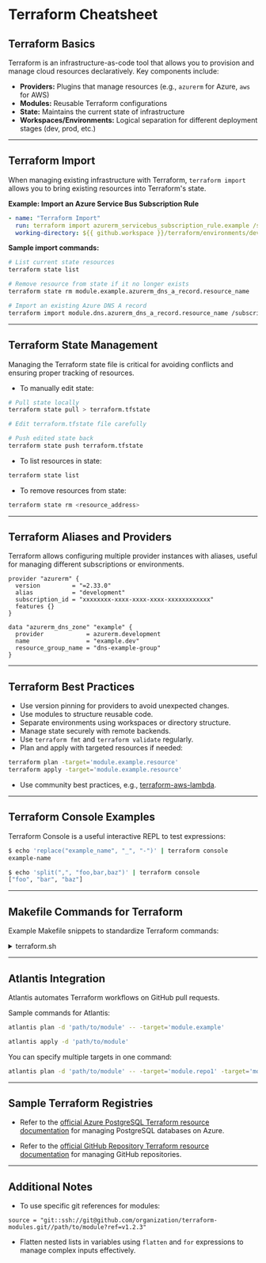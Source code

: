 # Terraform Cheatsheet

## Terraform Basics

Terraform is an infrastructure-as-code tool that allows you to provision and manage cloud resources declaratively. Key
components include:

- **Providers:** Plugins that manage resources (e.g., `azurerm` for Azure, `aws` for AWS)
- **Modules:** Reusable Terraform configurations
- **State:** Maintains the current state of infrastructure
- **Workspaces/Environments:** Logical separation for different deployment stages (dev, prod, etc.)

---

## Terraform Import

When managing existing infrastructure with Terraform, `terraform import` allows you to bring existing resources into
Terraform's state.

**Example: Import an Azure Service Bus Subscription Rule**

```yaml
- name: "Terraform Import"
  run: terraform import azurerm_servicebus_subscription_rule.example /subscriptions/{subscriptionId}/resourceGroups/{resourceGroup}/providers/microsoft.servicebus/namespaces/{namespace}/topics/{topic}/subscriptions/{subscription}/rules/{rule}
  working-directory: ${{ github.workspace }}/terraform/environments/dev
```

**Sample import commands:**

```bash
# List current state resources
terraform state list

# Remove resource from state if it no longer exists
terraform state rm module.example.azurerm_dns_a_record.resource_name

# Import an existing Azure DNS A record
terraform import module.dns.azurerm_dns_a_record.resource_name /subscriptions/{subscriptionId}/resourceGroups/{resourceGroup}/providers/Microsoft.Network/dnszones/{zoneName}/A/{recordName}
```

---

## Terraform State Management

Managing the Terraform state file is critical for avoiding conflicts and ensuring proper tracking of resources.

- To manually edit state:

```bash
# Pull state locally
terraform state pull > terraform.tfstate

# Edit terraform.tfstate file carefully

# Push edited state back
terraform state push terraform.tfstate
```

- To list resources in state:

```bash
terraform state list
```

- To remove resources from state:

```bash
terraform state rm <resource_address>
```

---

## Terraform Aliases and Providers

Terraform allows configuring multiple provider instances with aliases, useful for managing different subscriptions or
environments.

```hcl
provider "azurerm" {
  version         = "=2.33.0"
  alias           = "development"
  subscription_id = "xxxxxxxx-xxxx-xxxx-xxxx-xxxxxxxxxxxx"
  features {}
}

data "azurerm_dns_zone" "example" {
  provider            = azurerm.development
  name                = "example.dev"
  resource_group_name = "dns-example-group"
}
```

---

## Terraform Best Practices

- Use version pinning for providers to avoid unexpected changes.
- Use modules to structure reusable code.
- Separate environments using workspaces or directory structure.
- Manage state securely with remote backends.
- Use `terraform fmt` and `terraform validate` regularly.
- Plan and apply with targeted resources if needed:

```bash
terraform plan -target='module.example.resource'
terraform apply -target='module.example.resource'
```

- Use community best practices,
  e.g., [terraform-aws-lambda](https://github.com/terraform-aws-modules/terraform-aws-lambda).

---

## Terraform Console Examples

Terraform Console is a useful interactive REPL to test expressions:

```bash
$ echo 'replace("example_name", "_", "-")' | terraform console
example-name

$ echo 'split(",", "foo,bar,baz")' | terraform console
["foo", "bar", "baz"]
```

---

## Makefile Commands for Terraform

Example Makefile snippets to standardize Terraform commands:

<details>
<summary>terraform.sh</summary>

```makefile
MODULE_TERRAFORM=.

##@ TERRAFORM

terraform-init: ## Init tf, sample usage: make terraform-init env=dev
	terraform -chdir=terraform/environments/$(env) init -upgrade

terraform-format-check: ## Check formatting of tf files
	terraform fmt -check -recursive

terraform-format: ## Format tf files
	terraform fmt -recursive

terraform-validate: ## Validate tf files, sample usage: make terraform-validate env=dev
	terraform -chdir=terraform/environments/$(env) validate

terraform-state-list: ## List tf state, sample usage: make terraform-state-list env=dev
	terraform -chdir=terraform/environments/$(env) state list

terraform-plan: ## Plan tf, sample usage: make terraform-plan env=dev
	terraform -chdir=terraform/environments/$(env) plan -lock=false

terraform-import: ## Run tf import script, sample usage: make terraform-import env=dev
	(cd terraform/environments/$(env) && ./imports.sh)
```

</details>

---

## Atlantis Integration

Atlantis automates Terraform workflows on GitHub pull requests.

Sample commands for Atlantis:

```bash
atlantis plan -d 'path/to/module' -- -target='module.example'

atlantis apply -d 'path/to/module'
```

You can specify multiple targets in one command:

```bash
atlantis plan -d 'path/to/module' -- -target='module.repo1' -target='module.repo2'
```

---

## Sample Terraform Registries

- Refer to
  the [official Azure PostgreSQL Terraform resource documentation](https://registry.terraform.io/providers/hashicorp/azurerm/latest/docs/resources/postgresql_database)
  for managing PostgreSQL databases on Azure.

- Refer to
  the [official GitHub Repository Terraform resource documentation](https://registry.terraform.io/providers/integrations/github/latest/docs/data-sources/repository#squash_merge_commit_message)
  for managing GitHub repositories.

---

## Additional Notes

- To use specific git references for modules:

```hcl
source = "git::ssh://git@github.com/organization/terraform-modules.git//path/to/module?ref=v1.2.3"
```

- Flatten nested lists in variables using `flatten` and `for` expressions to manage complex inputs effectively.
